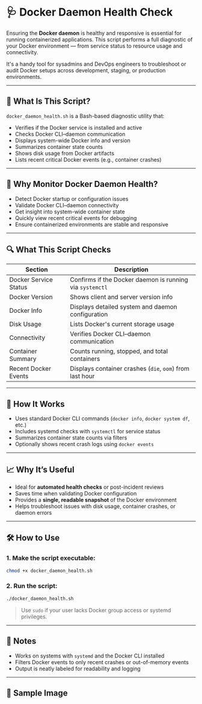 # 🩺 Docker Daemon Health Check

Ensuring the **Docker daemon** is healthy and responsive is essential for running containerized applications. This script performs a full diagnostic of your Docker environment — from service status to resource usage and connectivity.

It's a handy tool for sysadmins and DevOps engineers to troubleshoot or audit Docker setups across development, staging, or production environments.

---

## 📌 What Is This Script?

`docker_daemon_health.sh` is a Bash-based diagnostic utility that:

- Verifies if the Docker service is installed and active  
- Checks Docker CLI–daemon communication  
- Displays system-wide Docker info and version  
- Summarizes container state counts  
- Shows disk usage from Docker artifacts  
- Lists recent critical Docker events (e.g., container crashes)

---

## 🎯 Why Monitor Docker Daemon Health?

- Detect Docker startup or configuration issues  
- Validate Docker CLI–daemon connectivity  
- Get insight into system-wide container state  
- Quickly view recent critical events for debugging  
- Ensure containerized environments are stable and responsive  

---

## 🔍 What This Script Checks

| Section                     | Description                                                   |
|-----------------------------|---------------------------------------------------------------|
| Docker Service Status       | Confirms if the Docker daemon is running via `systemctl`      |
| Docker Version              | Shows client and server version info                          |
| Docker Info                 | Displays detailed system and daemon configuration             |
| Disk Usage                  | Lists Docker's current storage usage                          |
| Connectivity                | Verifies Docker CLI–daemon communication                     |
| Container Summary           | Counts running, stopped, and total containers                 |
| Recent Docker Events        | Displays container crashes (`die`, `oom`) from last hour      |

---

## 🧠 How It Works

- Uses standard Docker CLI commands (`docker info`, `docker system df`, etc.)
- Includes systemd checks with `systemctl` for service status
- Summarizes container state counts via filters
- Optionally shows recent crash logs using `docker events`

---

## 📈 Why It’s Useful

- Ideal for **automated health checks** or post-incident reviews  
- Saves time when validating Docker configuration  
- Provides a **single, readable snapshot** of the Docker environment  
- Helps troubleshoot issues with disk usage, container crashes, or daemon errors  

---

## 🛠️ How to Use

### 1. Make the script executable:

```bash
chmod +x docker_daemon_health.sh
```

### 2. Run the script:

```bash
./docker_daemon_health.sh
```

> Use `sudo` if your user lacks Docker group access or systemd privileges.

---

## 📄 Notes

- Works on systems with `systemd` and the Docker CLI installed  
- Filters Docker events to only recent crashes or out-of-memory events  
- Output is neatly labeled for readability and logging  

---

## 📸 Sample Image
